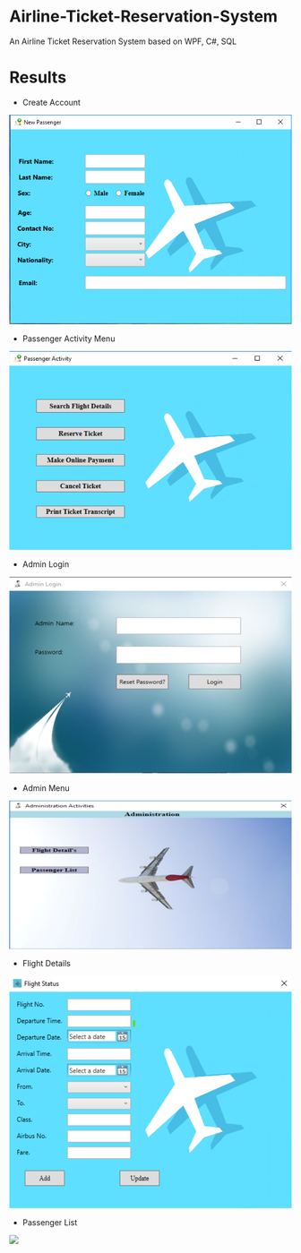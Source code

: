 # Airline-Ticket-Reservation-System
An Airline Ticket Reservation System based on WPF, C#, SQL

# Results
* Create Account
<p>
    <img src="https://github.com/MTayabShafique/Airline-Ticket-Reservation-System/blob/master/views/Create%20Account.png" />
</p>

* Passenger Activity Menu
<p>
    <img src="https://github.com/MTayabShafique/Airline-Ticket-Reservation-System/blob/master/views/menu.png" />
</p>

* Admin Login
<p>
    <img src="https://github.com/MTayabShafique/Airline-Ticket-Reservation-System/blob/master/views/adminlogin.png" />
</p>

* Admin Menu
<p>
    <img src="https://github.com/MTayabShafique/Airline-Ticket-Reservation-System/blob/master/views/adminmenu.png" />
</p>

* Flight Details
<p>
    <img src="https://github.com/MTayabShafique/Airline-Ticket-Reservation-System/blob/master/views/flightstatus.png" />
</p>

* Passenger List
<p>
    <img src="https://github.com/MTayabShafique/Airline-Ticket-Reservation-System/blob/master/views/passenegrdetail.png" />
</p>
